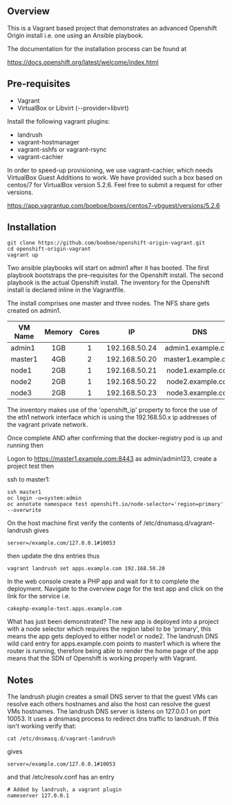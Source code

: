Overview
--------

This is a Vagrant based project that demonstrates an advanced Openshift Origin install i.e. one using an Ansible playbook.

The documentation for the installation process can be found at

https://docs.openshift.org/latest/welcome/index.html



Pre-requisites
--------------

* Vagrant
* VirtualBox or Libvirt (--provider=libvirt)

Install the following vagrant plugins:

* landrush
* vagrant-hostmanager
* vagrant-sshfs or vagrant-rsync
* vagrant-cachier

In order to speed-up provisioning, we use vagrant-cachier, which needs VirtualBox Guest Additions to work. We have provided
such a box based on centos/7 for VirtualBox version 5.2.6. Feel free to submit a request for other versions.

https://app.vagrantup.com/boeboe/boxes/centos7-vbguest/versions/5.2.6


Installation
------------

    git clone https://github.com/boeboe/openshift-origin-vagrant.git
    cd openshift-origin-vagrant
    vagrant up

Two ansible playbooks will start on admin1 after it has booted. The first playbook bootstraps the pre-requisites for the Openshift install. The second playbook is the actual Openshift install. The inventory for the Openshift install is declared inline in the Vagrantfile.

The install comprises one master and three nodes. The NFS share gets created on admin1.

| VM Name   | Memory  | Cores  | IP             | DNS                  |
| --------- |:-------:|:------:|:--------------:|:--------------------:|
| admin1    | 1GB     | 1      | 192.168.50.24  | admin1.example.com   |
| master1   | 4GB     | 2      | 192.168.50.20  | master1.example.com  |
| node1     | 2GB     | 1      | 192.168.50.21  | node1.example.com    |
| node2     | 2GB     | 1      | 192.168.50.22  | node2.example.com    |
| node3     | 2GB     | 1      | 192.168.50.23  | node3.example.com    |

The inventory makes use of the 'openshift_ip' property to force the use of the eth1 network interface which is using the 192.168.50.x ip addresses of the vagrant private network.

Once complete AND after confirming that the docker-registry pod is up and running then

Logon to https://master1.example.com:8443 as admin/admin123, create a project test then

ssh to master1:

    ssh master1
    oc login -u=system:admin
    oc annotate namespace test openshift.io/node-selector='region=primary' --overwrite

On the host machine first verify the contents of /etc/dnsmasq.d/vagrant-landrush gives

    server=/example.com/127.0.0.1#10053

then update the dns entries thus

    vagrant landrush set apps.example.com 192.168.50.20

In the web console create a PHP app and wait for it to complete the deployment. Navigate to the overview page for the test app and click on the link for the service i.e.

    cakephp-example-test.apps.example.com

What has just been demonstrated? The new app is deployed into a project with a node selector which requires the region label to be 'primary', this means the app gets deployed to either node1 or node2. The landrush DNS wild card entry for apps.example.com points to master1 which is where the router is running, therefore being able to render the home page of the app means that the SDN of Openshift is working properly with Vagrant.

Notes
-----

The landrush plugin creates a small DNS server to that the guest VMs can resolve each others hostnames and also the host can resolve the guest VMs hostnames. The landrush DNS server is listens on 127.0.0.1 on port 10053. It uses a dnsmasq process to redirect dns traffic to landrush. If this isn't working verify that:

    cat /etc/dnsmasq.d/vagrant-landrush

gives

    server=/example.com/127.0.0.1#10053

and that /etc/resolv.conf has an entry

    # Added by landrush, a vagrant plugin 
    nameserver 127.0.0.1
